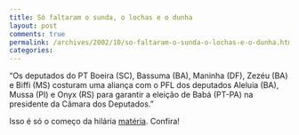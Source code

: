 ```yaml
---
title: Só faltaram o sunda, o lochas e o dunha
layout: post
comments: true
permalink: /archives/2002/10/so-faltaram-o-sunda-o-lochas-e-o-dunha.html/
categories:
---
```

&#8220;Os deputados do PT Boeira (SC), Bassuma (BA), Maninha (DF), Zezéu (BA) e Biffi (MS) costuram uma aliança com o PFL dos deputados Aleluia (BA), Mussa (PI) e Onyx (RS) para garantir a eleição de Babá (PT-PA) na presidente da Câmara dos Deputados.&#8221;

Isso é só o começo da hilária <a href="http://ultimosegundo.ig.com.br/useg/eleicoes/artigo/0,,945318,00.html" >matéria</a>. Confira!